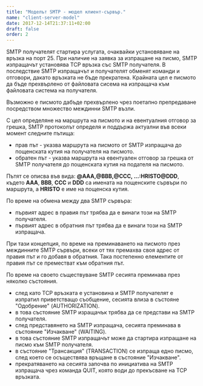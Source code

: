 ```yaml
---
title: "Моделът SMTP - модел клиент-сървър."
name: "client-server-model"
date: 2017-12-14T21:37:11+02:00
draft: false
order: 2
---
```


SMTP получателят стартира услугата, очаквайки установяване на връзка на порт 25. При наличие на заявка за изпращане на писмо, SMTP изпращачът установява TCP връзка със SMTP получателя. В последствие SMTP изпращачът и получателят обменят команди и отговори, дакато връзката не бъде прекратена. Крайната цел е писмото да бъде прехвърлено от файловата сисема на изпращача към файловата система на получателя.

Възможно е писмото дабъде прехвърлено чрез поетапно препредаване посредством множество междинни SMTP възли.

С цел определяне на маршрута на писмото и на евентуалния отговор за грешка, SMTP протоколът определя и поддържа актуални във всеки момент следните пътища:

- прав път - указва маршрута на писмото от SMTP изпращача до пощенската кутия на получателя на писмото.
- обратен път - указва маршрута на евентуален отговор за грешка от SMTP получателя до пощенската кутия на подателя на писмото.

Пътят се описва във вида:
    **@AAA,@BBB,@CCC, ...:HRISTO@DDD**, където **AAA**, **BBB**, **CCC** и **DDD** са имената на пощенските сървъри по маршрута, а **HRISTO** е име на пощенска кутия.

По време на обмена между два SMTP сървъра:

- първият адрес в правия път трябва да е винаги този на SMTP получателя.
- първият адрес в обратния път трябва да е винаги този на SMTP изпращача.

При тази концепция, по време на преминаването на писмото през междинните SMTP сървъри, всеки от тях премахва своя адрес от правия път и го добавя в обратния. Така постепенно елементите от правия път се преместват към обратния път.

По време на своето съществуване SMTP сесията преминава през няколко състояния.

- след като TCP връзката е установина и SMTP получателят е изпратил приветстващо съобщение, сесията влиза в състояне "Одобрение" (AUTHORIZATION).
- в това състояние SMTP изращачък трябва да се представи на SMTP получателя.
- след представянето на SMTP изпращача, сесията преминава в състояние "Изчакване" (WAITING).
- в това състояние SMTP изпращачът може да стартира изпращане на писмо към SMTP получателя.
- в състояние "Трансакция" (TRANSACTION) се изпраща едно писмо, след което се осъществява връщане в състояние "Изчакване".
- прекратяването на сесията започва по инициатива на SMTP изпращача чрез команда QUIT, която води до прекъсване на TCP връзката.
